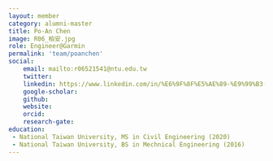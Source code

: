 ```yaml
---
layout: member
category: alumni-master
title: Po-An Chen
image: R06_柏安.jpg
role: Engineer@Garmin
permalink: 'team/poanchen'
social:
    email: mailto:r06521541@ntu.edu.tw
    twitter: 
    linkedin: https://www.linkedin.com/in/%E6%9F%8F%E5%AE%89-%E9%99%B3-719843193/
    google-scholar: 
    github: 
    website: 
    orcid: 
    research-gate: 
education:
 - National Taiwan University, MS in Civil Engineering (2020)
 - National Taiwan University, BS in Mechnical Engineering (2016)
---
```

